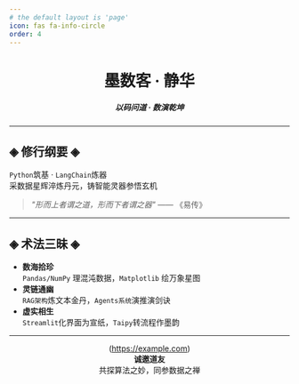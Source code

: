```yaml
---
# the default layout is 'page'
icon: fas fa-info-circle
order: 4
---
```


<div align="center">

# 墨数客 · 静华  
##### 以码问道 · 数演乾坤

</div>

---

## ◈ 修行纲要 ◈

`Python`筑基 · `LangChain`炼器  
采数据星辉淬炼丹元，铸智能灵器参悟玄机  

> _"形而上者谓之道，形而下者谓之器"_ —— 《易传》

---

## ◈ 术法三昧 ◈

- **数海拾珍**  
`Pandas/NumPy` 理混沌数据，`Matplotlib` 绘万象星图  
- **灵链通幽**  
`RAG架构`炼文本金丹，`Agents系统`演推演剑诀  
- **虚实相生**  
`Streamlit`化界面为宣纸，`Taipy`转流程作墨韵  

---

<div align="center">

(https://example.com)  
**诚邀道友**  
共探算法之妙，同参数据之禅  

</div>